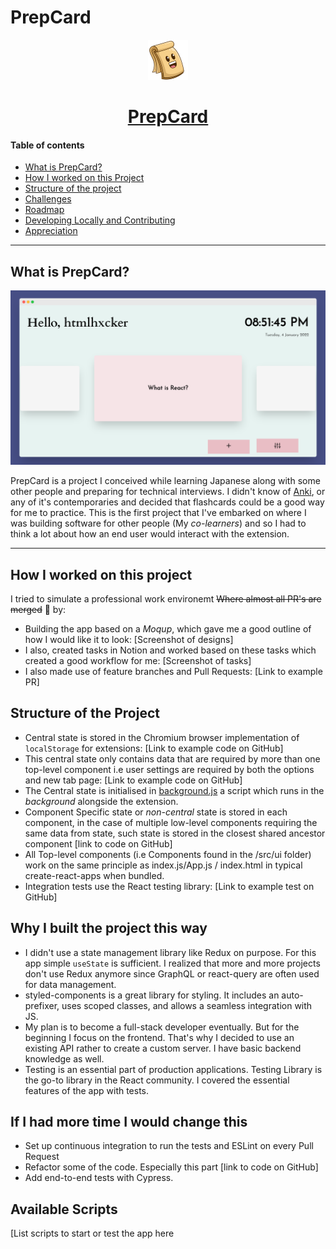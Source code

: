 # PrepCard

<div align="center">
    <a href="#">
        <img src="./public/images/PrepCard128.png" width="64" height="64" alt="PrepCards">
    </a>
    <h1>
        <a href="#">
            PrepCard
        </a>
    </h1>
</div>

#### Table of contents

- [What is PrepCard?](#what-is-prepcard)
- [How I worked on this Project](#how-i-worked-on-this-project)
- [Structure of the project](#structure-of-the-project)
- [Challenges](#challenges)
- [Roadmap](#roadmap)
- [Developing Locally and Contributing](#developing-locally-and-contributing)
- [Appreciation](#appreciation)

---

## What is PrepCard?

<img src="./public/images/README/prepcard-newtab.png" alt="PrepCards New Tab Page">

PrepCard is a project I conceived while learning Japanese along with some other
people and preparing for technical interviews. I didn't know of
[Anki](https://ankiweb.net), or any of it's contemporaries and decided that
flashcards could be a good way for me to practice. This is the first project
that I've embarked on where I was building software for other people (My
_co-learners_) and so I had to think a lot about how an end user would interact
with the extension.

---

## How I worked on this project

I tried to simulate a professional work environemt ~~Where almost all PR's are
merged~~ 👀 by:

- Building the app based on a _Moqup_, which gave me a good outline of how I
  would like it to look: [Screenshot of designs]
- I also, created tasks in Notion and worked based on these tasks which created
  a good workflow for me: [Screenshot of tasks]
- I also made use of feature branches and Pull Requests: [Link to example PR]

## Structure of the Project

- Central state is stored in the Chromium browser implementation of
  `localStorage` for extensions: [Link to example code on GitHub]
- This central state only contains data that are required by more than one
  top-level component i.e user settings are required by both the options and new
  tab page: [Link to example code on GitHub]
- The Central state is initialised in [background.js]() a script which runs in
  the _background_ alongside the extension.
- Component Specific state or _non-central_ state is stored in each component,
  in the case of multiple low-level components requiring the same data from
  state, such state is stored in the closest shared ancestor component [link to
  code on GitHub]
- All Top-level components (i.e Components found in the /src/ui folder) work on
  the same principle as index.js/App.js / index.html in typical
  create-react-apps when bundled.
- Integration tests use the React testing library: [Link to example test on
  GitHub]

## Why I built the project this way

- I didn't use a state management library like Redux on purpose. For this app
  simple `useState` is sufficient. I realized that more and more projects don't
  use Redux anymore since GraphQL or react-query are often used for data
  management.
- styled-components is a great library for styling. It includes an
  auto-prefixer, uses scoped classes, and allows a seamless integration with JS.
- My plan is to become a full-stack developer eventually. But for the beginning
  I focus on the frontend. That's why I decided to use an existing API rather to
  create a custom server. I have basic backend knowledge as well.
- Testing is an essential part of production applications. Testing Library is
  the go-to library in the React community. I covered the essential features of
  the app with tests.

## If I had more time I would change this

- Set up continuous integration to run the tests and ESLint on every Pull
  Request
- Refactor some of the code. Especially this part [link to code on GitHub]
- Add end-to-end tests with Cypress.

## Available Scripts

[List scripts to start or test the app here
